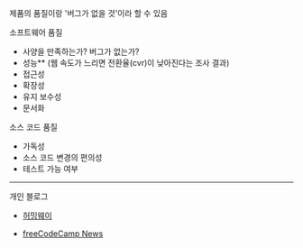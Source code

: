 제품의 품질이랑 '버그가 없을 것'이라 할 수 있음

소프트웨어 품질
 - 사양을 만족하는가? 버그가 없는가?
 - 성능** (웹 속도가 느리면 전환율(cvr)이 낮아진다는 조사 결과)
 - 접근성
 - 확장성
 - 유지 보수성
 - 문서화

소스 코드 품질
 - 가독성
 - 소스 코드 변경의 편의성
 - 테스트 가능 여부


---

개인 블로그 

- [허밍웨이](https://blog.naver.com/PostList.nhn?blogId=bkcaller)


- [freeCodeCamp News](https://www.freecodecamp.org/news/)
